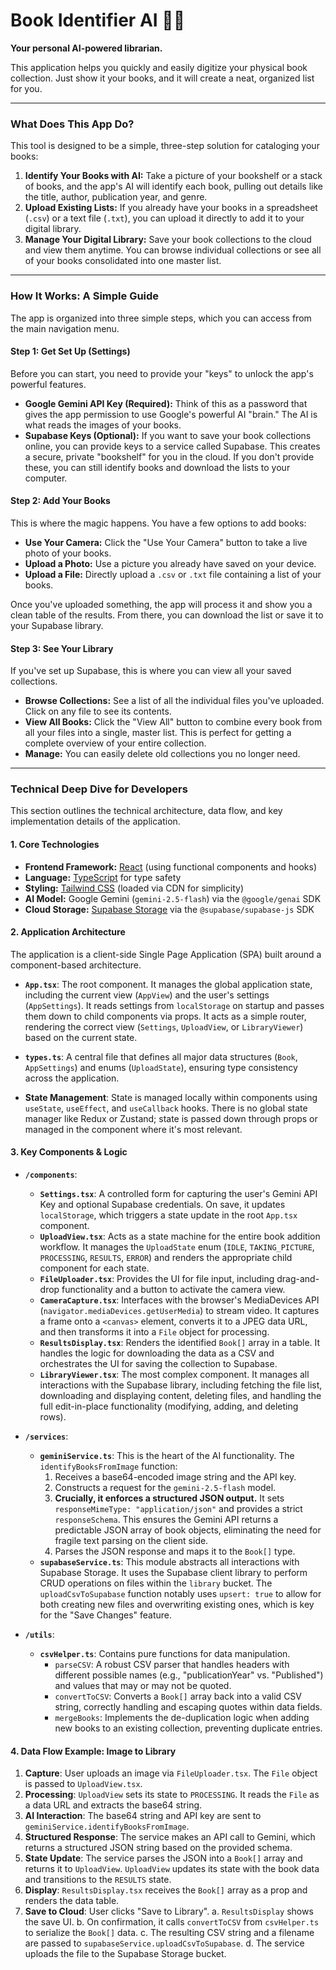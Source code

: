 # Book Identifier AI 📖✨

**Your personal AI-powered librarian.**

This application helps you quickly and easily digitize your physical book collection. Just show it your books, and it will create a neat, organized list for you.

---

### What Does This App Do?

This tool is designed to be a simple, three-step solution for cataloging your books:

1.  **Identify Your Books with AI:** Take a picture of your bookshelf or a stack of books, and the app's AI will identify each book, pulling out details like the title, author, publication year, and genre.
2.  **Upload Existing Lists:** If you already have your books in a spreadsheet (`.csv`) or a text file (`.txt`), you can upload it directly to add it to your digital library.
3.  **Manage Your Digital Library:** Save your book collections to the cloud and view them anytime. You can browse individual collections or see all of your books consolidated into one master list.

---

### How It Works: A Simple Guide

The app is organized into three simple steps, which you can access from the main navigation menu.

#### Step 1: Get Set Up (Settings)

Before you can start, you need to provide your "keys" to unlock the app's powerful features.

*   **Google Gemini API Key (Required):** Think of this as a password that gives the app permission to use Google's powerful AI "brain." The AI is what reads the images of your books.
*   **Supabase Keys (Optional):** If you want to save your book collections online, you can provide keys to a service called Supabase. This creates a secure, private "bookshelf" for you in the cloud. If you don't provide these, you can still identify books and download the lists to your computer.

#### Step 2: Add Your Books

This is where the magic happens. You have a few options to add books:

*   **Use Your Camera:** Click the "Use Your Camera" button to take a live photo of your books.
*   **Upload a Photo:** Use a picture you already have saved on your device.
*   **Upload a File:** Directly upload a `.csv` or `.txt` file containing a list of your books.

Once you've uploaded something, the app will process it and show you a clean table of the results. From there, you can download the list or save it to your Supabase library.

#### Step 3: See Your Library

If you've set up Supabase, this is where you can view all your saved collections.

*   **Browse Collections:** See a list of all the individual files you've uploaded. Click on any file to see its contents.
*   **View All Books:** Click the "View All" button to combine every book from all your files into a single, master list. This is perfect for getting a complete overview of your entire collection.
*   **Manage:** You can easily delete old collections you no longer need.

---

### Technical Deep Dive for Developers

This section outlines the technical architecture, data flow, and key implementation details of the application.

#### **1. Core Technologies**

*   **Frontend Framework:** [React](https://reactjs.org/) (using functional components and hooks)
*   **Language:** [TypeScript](https://www.typescriptlang.org/) for type safety
*   **Styling:** [Tailwind CSS](https://tailwindcss.com/) (loaded via CDN for simplicity)
*   **AI Model:** Google Gemini (`gemini-2.5-flash`) via the `@google/genai` SDK
*   **Cloud Storage:** [Supabase Storage](https://supabase.com/storage) via the `@supabase/supabase-js` SDK

#### **2. Application Architecture**

The application is a client-side Single Page Application (SPA) built around a component-based architecture.

*   **`App.tsx`**: The root component. It manages the global application state, including the current view (`AppView`) and the user's settings (`AppSettings`). It reads settings from `localStorage` on startup and passes them down to child components via props. It acts as a simple router, rendering the correct view (`Settings`, `UploadView`, or `LibraryViewer`) based on the current state.

*   **`types.ts`**: A central file that defines all major data structures (`Book`, `AppSettings`) and enums (`UploadState`), ensuring type consistency across the application.

*   **State Management**: State is managed locally within components using `useState`, `useEffect`, and `useCallback` hooks. There is no global state manager like Redux or Zustand; state is passed down through props or managed in the component where it's most relevant.

#### **3. Key Components & Logic**

*   **`/components`**:
    *   **`Settings.tsx`**: A controlled form for capturing the user's Gemini API Key and optional Supabase credentials. On save, it updates `localStorage`, which triggers a state update in the root `App.tsx` component.
    *   **`UploadView.tsx`**: Acts as a state machine for the entire book addition workflow. It manages the `UploadState` enum (`IDLE`, `TAKING_PICTURE`, `PROCESSING`, `RESULTS`, `ERROR`) and renders the appropriate child component for each state.
    *   **`FileUploader.tsx`**: Provides the UI for file input, including drag-and-drop functionality and a button to activate the camera view.
    *   **`CameraCapture.tsx`**: Interfaces with the browser's MediaDevices API (`navigator.mediaDevices.getUserMedia`) to stream video. It captures a frame onto a `<canvas>` element, converts it to a JPEG data URL, and then transforms it into a `File` object for processing.
    *   **`ResultsDisplay.tsx`**: Renders the identified `Book[]` array in a table. It handles the logic for downloading the data as a CSV and orchestrates the UI for saving the collection to Supabase.
    *   **`LibraryViewer.tsx`**: The most complex component. It manages all interactions with the Supabase library, including fetching the file list, downloading and displaying content, deleting files, and handling the full edit-in-place functionality (modifying, adding, and deleting rows).

*   **`/services`**:
    *   **`geminiService.ts`**: This is the heart of the AI functionality. The `identifyBooksFromImage` function:
        1.  Receives a base64-encoded image string and the API key.
        2.  Constructs a request for the `gemini-2.5-flash` model.
        3.  **Crucially, it enforces a structured JSON output.** It sets `responseMimeType: "application/json"` and provides a strict `responseSchema`. This ensures the Gemini API returns a predictable JSON array of book objects, eliminating the need for fragile text parsing on the client side.
        4.  Parses the JSON response and maps it to the `Book[]` type.
    *   **`supabaseService.ts`**: This module abstracts all interactions with Supabase Storage. It uses the Supabase client library to perform CRUD operations on files within the `library` bucket. The `uploadCsvToSupabase` function notably uses `upsert: true` to allow for both creating new files and overwriting existing ones, which is key for the "Save Changes" feature.

*   **`/utils`**:
    *   **`csvHelper.ts`**: Contains pure functions for data manipulation.
        *   `parseCSV`: A robust CSV parser that handles headers with different possible names (e.g., "publicationYear" vs. "Published") and values that may or may not be quoted.
        *   `convertToCSV`: Converts a `Book[]` array back into a valid CSV string, correctly handling and escaping quotes within data fields.
        *   `mergeBooks`: Implements the de-duplication logic when adding new books to an existing collection, preventing duplicate entries.

#### **4. Data Flow Example: Image to Library**

1.  **Capture**: User uploads an image via `FileUploader.tsx`. The `File` object is passed to `UploadView.tsx`.
2.  **Processing**: `UploadView` sets its state to `PROCESSING`. It reads the `File` as a data URL and extracts the base64 string.
3.  **AI Interaction**: The base64 string and API key are sent to `geminiService.identifyBooksFromImage`.
4.  **Structured Response**: The service makes an API call to Gemini, which returns a structured JSON string based on the provided schema.
5.  **State Update**: The service parses the JSON into a `Book[]` array and returns it to `UploadView`. `UploadView` updates its state with the book data and transitions to the `RESULTS` state.
6.  **Display**: `ResultsDisplay.tsx` receives the `Book[]` array as a prop and renders the data table.
7.  **Save to Cloud**: User clicks "Save to Library".
    a. `ResultsDisplay` shows the save UI.
    b. On confirmation, it calls `convertToCSV` from `csvHelper.ts` to serialize the `Book[]` data.
    c. The resulting CSV string and a filename are passed to `supabaseService.uploadCsvToSupabase`.
    d. The service uploads the file to the Supabase Storage bucket.
